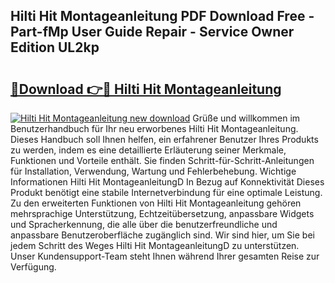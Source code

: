 ## Hilti Hit Montageanleitung PDF Download Free - Part-fMp User Guide Repair - Service Owner Edition UL2kp

# <h2><a href="http://df6pc9.blite.top/?on=Hilti+Hit+Montageanleitung">🔗Download 👉🔴 Hilti Hit Montageanleitung</a></h2>

[![Hilti Hit Montageanleitung new download](https://i.imgur.com/lujVjoI.png)](http://df6pc9.blite.top/?on=Hilti+Hit+Montageanleitung)
Grüße und willkommen im Benutzerhandbuch für Ihr neu erworbenes Hilti Hit Montageanleitung. Dieses Handbuch soll Ihnen helfen, ein erfahrener Benutzer Ihres Produkts zu werden, indem es eine detaillierte Erläuterung seiner Merkmale, Funktionen und Vorteile enthält. Sie finden Schritt-für-Schritt-Anleitungen für Installation, Verwendung, Wartung und Fehlerbehebung. Wichtige Informationen Hilti Hit MontageanleitungD In Bezug auf Konnektivität Dieses Produkt benötigt eine stabile Internetverbindung für eine optimale Leistung. Zu den erweiterten Funktionen von Hilti Hit Montageanleitung gehören mehrsprachige Unterstützung, Echtzeitübersetzung, anpassbare Widgets und Spracherkennung, die alle über die benutzerfreundliche und anpassbare Benutzeroberfläche zugänglich sind. Wir sind hier, um Sie bei jedem Schritt des Weges Hilti Hit MontageanleitungD zu unterstützen. Unser Kundensupport-Team steht Ihnen während Ihrer gesamten Reise zur Verfügung.
